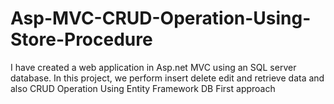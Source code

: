# Asp-MVC-CRUD-Operation-Using-Store-Procedure
I have created a web application in Asp.net MVC using an SQL server database. In this project, we perform insert delete edit and retrieve data and also CRUD Operation Using Entity Framework DB First approach
